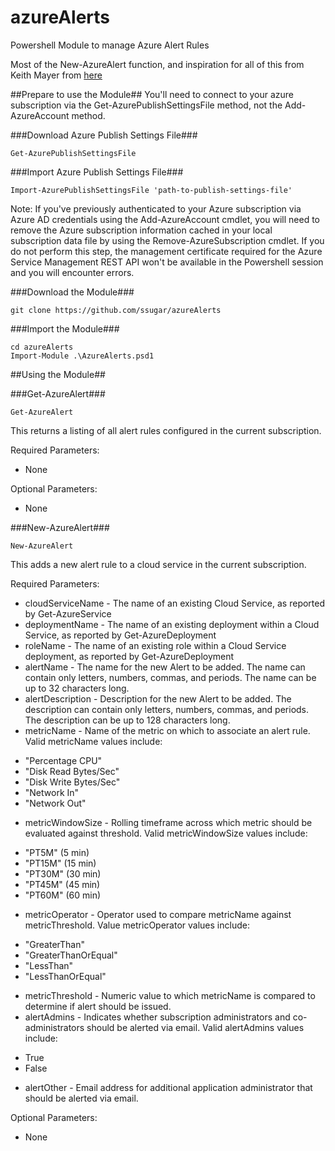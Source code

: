 # azureAlerts
Powershell Module to manage Azure Alert Rules

Most of the New-AzureAlert function, and inspiration for all of this from Keith Mayer from [here](http://blogs.technet.com/b/keithmayer/archive/2014/11/08/scripts-to-tools-automate-monitoring-alert-rules-in-microsoft-azure-with-powershell-and-the-azure-service-management-rest-api.aspx)

##Prepare to use the Module##
You'll need to connect to your azure subscription via the Get-AzurePublishSettingsFile method, not the Add-AzureAccount method.

###Download Azure Publish Settings File###

    Get-AzurePublishSettingsFile

###Import Azure Publish Settings File###

    Import-AzurePublishSettingsFile 'path-to-publish-settings-file'

Note: If you've previously authenticated to your Azure subscription via Azure AD credentials using the Add-AzureAccount cmdlet, you will need to remove the Azure subscription information cached in your local subscription data file by using the Remove-AzureSubscription cmdlet. If you do not perform this step, the management certificate required for the Azure Service Management REST API won't be available in the Powershell session and you will encounter errors.

###Download the Module###

    git clone https://github.com/ssugar/azureAlerts
	
###Import the Module###

	cd azureAlerts
    Import-Module .\AzureAlerts.psd1
	
##Using the Module##

###Get-AzureAlert###

    Get-AzureAlert

This returns a listing of all alert rules configured in the current subscription.

Required Parameters:
+ None

Optional Parameters:
+ None

###New-AzureAlert###

    New-AzureAlert

This adds a new alert rule to a cloud service in the current subscription.

Required Parameters:
+ cloudServiceName - The name of an existing Cloud Service, as reported by Get-AzureService
+ deploymentName - The name of an existing deployment within a Cloud Service, as reported by Get-AzureDeployment
+ roleName - The name of an existing role within a Cloud Service deployment, as	reported by Get-AzureDeployment
+ alertName - The name for the new Alert to be added. The name can contain only letters, numbers, commas, and periods. The name can be up to 32 characters long.
+ alertDescription - Description for the new Alert to be added. The description can contain only letters, numbers, commas, and periods. The description can be up to 128 characters long.
+ metricName - Name of the metric on which to associate an alert rule. Valid metricName values include:
 - "Percentage CPU"
 - "Disk Read Bytes/Sec"
 - "Disk Write Bytes/Sec"
 - "Network In"
 - "Network Out"
+ metricWindowSize - Rolling timeframe across which metric should be evaluated against threshold. Valid metricWindowSize values include:
 - "PT5M" (5 min)
 - "PT15M" (15 min)
 - "PT30M" (30 min)
 - "PT45M" (45 min)
 - "PT60M" (60 min)
+ metricOperator - Operator used to compare metricName against metricThreshold. Value metricOperator values include:
 - "GreaterThan"
 - "GreaterThanOrEqual"
 - "LessThan"
 - "LessThanOrEqual"
+ metricThreshold - Numeric value to which metricName is compared to determine if alert should be issued.
+ alertAdmins - Indicates whether subscription administrators and co-administrators should be alerted via email. Valid alertAdmins values include:
 - True
 - False
+ alertOther - Email address for additional application administrator that should be alerted via email.

Optional Parameters:
+ None



